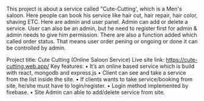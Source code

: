 This project is about a service called "Cute-Cutting', which is a Men's saloon. Here people can book his service like hair cut, hair repair, hair color, shaving ETC. Here are admin and user panel. Admin can add or delete a service. User can also be an admin, but he need to register first for admin & admin needs to give him permission. There are also a function added which called order status. That means user order pening or ongoing or done it can be controlled by admin.

Project title: Cute Cutting (Online Saloon Service)
Live site link: https://cute-cutting.web.app/
Key features:
•	It’s an online based service which is build with react, mongodb and express.js
•	Client can see and take a service from the list inside the site.
•	If clients wants to take service/booking from site, he/she must have to login/register.
•	Login method implemented by firebase.
•	Site Admin can able to add/delete service from site.

